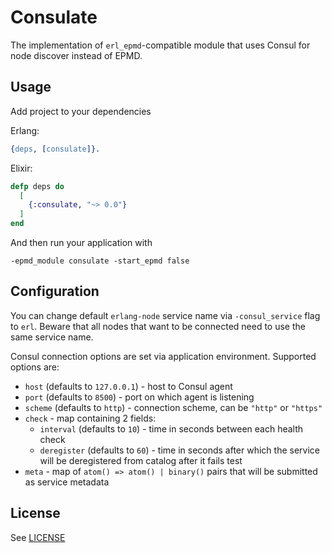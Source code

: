 Consulate
=====

The implementation of `erl_epmd`-compatible module that uses Consul for node
discover instead of EPMD.

## Usage

Add project to your dependencies

Erlang:

```erlang
{deps, [consulate]}.
```

Elixir:

```elixir
defp deps do
  [
    {:consulate, "~> 0.0"}
  ]
end
```

And then run your application with

```
-epmd_module consulate -start_epmd false
```

## Configuration

You can change default `erlang-node` service name via `-consul_service` flag to
`erl`. Beware that all nodes that want to be connected need to use the same
service name.

Consul connection options are set via application environment. Supported options
are:

- `host` (defaults to `127.0.0.1`) - host to Consul agent
- `port` (defaults to `8500`) - port on which agent is listening
- `scheme` (defaults to `http`) - connection scheme, can be `"http"`
   or `"https"`
- `check` - map containing 2 fields:
  + `interval` (defaults to `10`) - time in seconds between each health check
  + `deregister` (defaults to `60`) - time in seconds after which the service
    will be deregistered from catalog after it fails test
- `meta` - map of `atom() => atom() | binary()` pairs that will be submitted as
  service metadata

## License

See [LICENSE](LICENSE)
